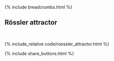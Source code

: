 {% include breadcrumbs.html %}

## Rössler attractor
<div class="header_line"><br/></div>

{% include_relative code/roessler_attractor.html %}

<p style="clear: both;"></p>

{% include share_buttons.html %}